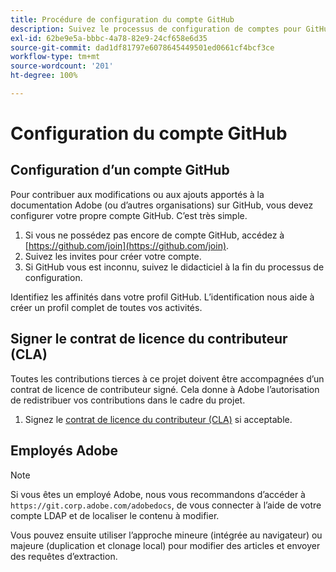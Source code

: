 ```yaml
---
title: Procédure de configuration du compte GitHub
description: Suivez le processus de configuration de comptes pour GitHub nécessaire pour apporter du contenu à la documentation Adobe.
exl-id: 62be9e5a-bbbc-4a78-82e9-24cf658e6d35
source-git-commit: dad1df81797e6078645449501ed0661cf4bcf3ce
workflow-type: tm+mt
source-wordcount: '201'
ht-degree: 100%

---
```


# Configuration du compte GitHub

## Configuration d’un compte GitHub

Pour contribuer aux modifications ou aux ajouts apportés à la documentation Adobe (ou d’autres organisations) sur GitHub, vous devez configurer votre propre compte GitHub. C’est très simple.

1. Si vous ne possédez pas encore de compte GitHub, accédez à [https://github.com/join](https://github.com/join).
1. Suivez les invites pour créer votre compte.
1. Si GitHub vous est inconnu, suivez le didacticiel à la fin du processus de configuration.

Identifiez les affinités dans votre profil GitHub. L’identification nous aide à créer un profil complet de toutes vos activités.

## Signer le contrat de licence du contributeur (CLA)

Toutes les contributions tierces à ce projet doivent être accompagnées d’un contrat de licence de contributeur signé. Cela donne à Adobe l’autorisation de redistribuer vos contributions dans le cadre du projet.

1. Signez le [contrat de licence du contributeur (CLA)](http://opensource.adobe.com/cla.html) si acceptable.

## Employés Adobe

>[!NOTE]
>
>Si vous êtes un employé Adobe, nous vous recommandons d’accéder à `https://git.corp.adobe.com/adobedocs`, de vous connecter à l’aide de votre compte LDAP et de localiser le contenu à modifier.
>
>Vous pouvez ensuite utiliser l’approche mineure (intégrée au navigateur) ou majeure (duplication et clonage local) pour modifier des articles et envoyer des requêtes d’extraction.
